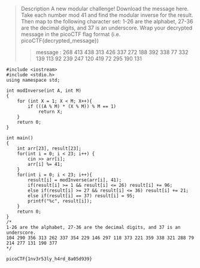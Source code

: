 > Description
> A new modular challenge!
> Download the message here.
> Take each number mod 41 and find the modular inverse for the result. Then map to the following character set: 1-26 are the alphabet, 27-36 are the decimal digits, and 37 is an underscore.
> Wrap your decrypted message in the picoCTF flag format (i.e. picoCTF{decrypted_message})
>
> > message : 268 413 438 313 426 337 272 188 392 338 77 332 139 113 92 239 247 120 419 72 295 190 131

```
#include <iostream>
#include <stdio.h>
using namespace std;

int modInverse(int A, int M)
{
    for (int X = 1; X < M; X++){
        if (((A % M) * (X % M)) % M == 1)
            return X;
    }
    return 0;
}

int main()
{
    int arr[23], result[23];
    for(int i = 0; i < 23; i++) {
        cin >> arr[i];
        arr[i] %= 41;
    }
    for(int i = 0; i < 23; i++){
        result[i] = modInverse(arr[i], 41);
        if(result[i] >= 1 && result[i] <= 26) result[i] += 96;
        else if(result[i] >= 27 && result[i] <= 36) result[i] += 21;
        else if(result[i] == 37) result[i] = 95;
        printf("%c", result[i]);
    }
    return 0;
}
/*
1-26 are the alphabet, 27-36 are the decimal digits, and 37 is an underscore.
104 290 356 313 262 337 354 229 146 297 118 373 221 359 338 321 288 79 214 277 131 190 377
*/
```

`picoCTF{1nv3r53ly_h4rd_8a05d939}`
